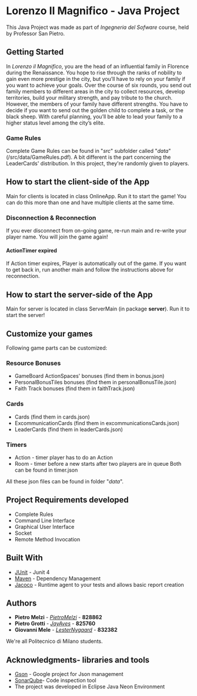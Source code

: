 
# Lorenzo Il Magnifico - Java Project 

This Java Project was made as part of _Ingegneria del Sofware_ course, held by Professor San Pietro.

## Getting Started

In _Lorenzo il Magnifico_, you are the head of an influential family in Florence during the Renaissance. You hope to rise through the ranks of nobility to gain even more prestige in the city, but you’ll have to rely on your family if you want to achieve your goals. Over the course of six rounds, you send out family members to different areas in the city to collect resources, develop territories, build your military strength, and pay tribute to the church. However, the members of your family have different strengths. You have to decide if you want to send out the golden child to complete a task, or the black sheep. With careful planning, you’ll be able to lead your family to a higher status level among the city’s elite.

### Game Rules

Complete Game Rules can be found in "_src_" subfolder called "_data_" (/src/data/GameRules.pdf).
A bit different is the part concerning the LeaderCards' distribution. In this project, they're randomly given to players.


## How to start the client-side of the App

Main for clients is located in class OnlineApp. Run it to start the game! You can do this more than one and have multiple clients at the same time.

### Disconnection & Reconnection
If you ever disconnect from on-going game, re-run main and re-write your player name. You will join the game again!

#### ActionTimer expired
If Action timer expires, Player is automatically out of the game. If you want to get back in, run another main and follow the instructions above for reconnection.

## How to start the server-side of the App

Main for server is located in class ServerMain (in package **server**). Run it to start the server!

## Customize your games

Following game parts can be customized:

### Resource Bonuses

* GameBoard ActionSpaces' bonuses  (find them in bonus.json)
* PersonalBonusTiles bonuses (find them in personalBonusTile.json)
* Faith Track bonuses (find them in faithTrack.json)

### Cards

* Cards (find them in cards.json)
* ExcommunicationCards (find them in excommunicationsCards.json)
* LeaderCards (find them in leaderCards.json)

### Timers

* Action - timer player has to do an Action
* Room  - timer before a new starts after two players are in queue
Both can be found in timer.json

All these json files can be found in folder "_data_".

## Project Requirements developed

* Complete Rules
* Command Line Interface
* Graphical User Interface
* Socket
* Remote Method Invocation


## Built With

* [JUnit](http://junit.org/junit4/) - Junit 4
* [Maven](https://maven.apache.org/) - Dependency Management
* [Jacoco](http://www.eclemma.org/jacoco/trunk/doc/maven.html) - Runtime agent to your tests and allows basic report creation

## Authors

* **Pietro Melzi** - *[PietroMelzi](https://github.com/PietroMelzi)* - **828862**
* **Pietro Grotti** - *[JayAves](https://github.com/JayAves)* - **825760**
* **Giovanni Mele** - *[LesterNygaard](https://github.com/LesterNygaard)* - **832382**

We're all Politecnico di Milano students.


## Acknowledgments- libraries and tools 

* [Gson](https://github.com/google/gson) - Google project for Json management 
* [SonarQube](https://www.sonarqube.org/)- Code inspection tool
* The project was developed in Eclipse Java Neon Environment

